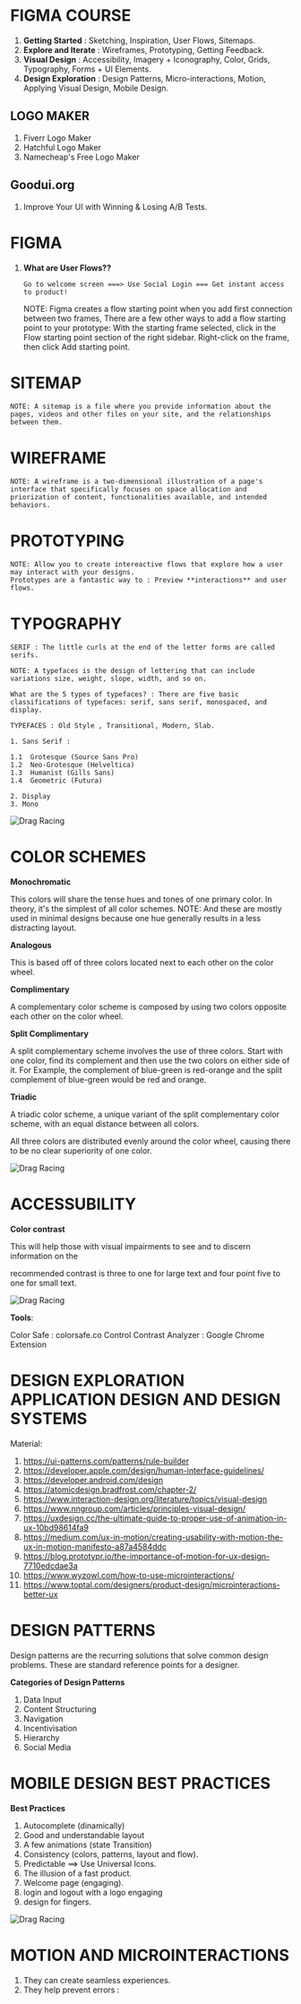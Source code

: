 # **FIGMA COURSE**

1. **Getting Started** : Sketching, Inspiration, User Flows, Sitemaps.
2. **Explore and Iterate** : Wireframes, Prototyping, Getting Feedback.
3. **Visual Design** : Accessibility, Imagery + Iconography, Color, Grids, Typography, Forms + UI Elements.
4. **Design Exploration** : Design Patterns, Micro-interactions, Motion, Applying Visual Design, Mobile Design.

## **LOGO MAKER**

1. Fiverr Logo Maker
2. Hatchful Logo Maker
3. Namecheap's Free Logo Maker

## **Goodui.org**

1. Improve Your UI with Winning & Losing A/B Tests.

# **FIGMA**

1.  **What are User Flows??**

    ```
    Go to welcome screen ===> Use Social Login === Get instant access to product!
    ```

    NOTE: Figma creates a flow starting point when you add first connection between two frames,
    There are a few other ways to add a flow starting point to your prototype:
    With the starting frame selected, click in the Flow starting point section of the right sidebar.
    Right-click on the frame, then click Add starting point.

# **SITEMAP**

    NOTE: A sitemap is a file where you provide information about the pages, videos and other files on your site, and the relationships between them.

# **WIREFRAME**

    NOTE: A wireframe is a two-dimensional illustration of a page's interface that specifically focuses on space allocation and
    priorization of content, functionalities available, and intended behaviors.

# **PROTOTYPING**

    NOTE: Allow you to create intereactive flows that explore how a user may interact with your designs.
    Prototypes are a fantastic way to : Preview **interactions** and user flows.

# **TYPOGRAPHY**

    SERIF : The little curls at the end of the letter forms are called serifs.

    NOTE: A typefaces is the design of lettering that can include variations size, weight, slope, width, and so on.

    What are the 5 types of typefaces? : There are five basic classifications of typefaces: serif, sans serif, monospaced, and
    display.

    TYPEFACES : Old Style , Transitional, Modern, Slab.

    1. Sans Serif :

    1.1  Grotesque (Source Sans Pro)
    1.2  Neo-Grotesque (Helveltica)
    1.3  Humanist (Gills Sans)
    1.4  Geometric (Futura)

    2. Display
    3. Mono

![Drag Racing](images/serif_vs_sansserif.png)

# **COLOR SCHEMES**

**Monochromatic**

This colors will share the tense hues and tones of one primary color.
In theory, it's the simplest of all color schemes.
NOTE: And these are mostly used in minimal designs because one hue generally results in a less distracting layout.

**Analogous**

This is based off of three colors located next to each other on the color wheel.

**Complimentary**

A complementary color scheme is composed by using two colors opposite each other on the color wheel.

**Split Complimentary**

A split complementary scheme involves the use of three colors. Start with one color, find its complement and then
use the two colors on either side of it. For Example, the complement of blue-green is red-orange and the split complement of blue-green would be red and orange.

**Triadic**

A triadic color scheme, a unique variant of the split complementary color scheme, with an equal distance between
all colors.

All three colors are distributed evenly around the color wheel, causing there to be no clear superiority of one color.

![Drag Racing](images/color_scheme.png)

# **ACCESSUBILITY**

**Color contrast**

This will help those with visual impairments to see and to discern information on the

recommended contrast is three to one for large text and four point five to one for small text.

![Drag Racing](images/contrast_ratio.png)

**Tools**:

Color Safe : colorsafe.co
Control Contrast Analyzer : Google Chrome Extension

# **DESIGN EXPLORATION APPLICATION DESIGN AND DESIGN SYSTEMS**

Material:

1. https://ui-patterns.com/patterns/rule-builder
2. https://developer.apple.com/design/human-interface-guidelines/
3. https://developer.android.com/design
4. https://atomicdesign.bradfrost.com/chapter-2/
5. https://www.interaction-design.org/literature/topics/visual-design
6. https://www.nngroup.com/articles/principles-visual-design/
7. https://uxdesign.cc/the-ultimate-guide-to-proper-use-of-animation-in-ux-10bd98614fa9
8. https://medium.com/ux-in-motion/creating-usability-with-motion-the-ux-in-motion-manifesto-a87a4584ddc
9. https://blog.prototypr.io/the-importance-of-motion-for-ux-design-7710edcdae3a
10. https://www.wyzowl.com/how-to-use-microinteractions/
11. https://www.toptal.com/designers/product-design/microinteractions-better-ux

# **DESIGN PATTERNS**

Design patterns are the recurring solutions that solve common design problems. These are standard reference points
for a designer.

**Categories of Design Patterns**

1. Data Input
2. Content Structuring
3. Navigation
4. Incentivisation
5. Hierarchy
6. Social Media

# **MOBILE DESIGN BEST PRACTICES**

**Best Practices**

1. Autocomplete (dinamically)
2. Good and understandable layout
3. A few animations (state Transition)
4. Consistency (colors, patterns, layout and flow).
5. Predictable ==> Use Universal Icons.
6. The illusion of a fast product.
7. Welcome page (engaging).
8. login and logout with a logo engaging
9. design for fingers.

![Drag Racing](images/thumbzone.png)

# **MOTION AND MICROINTERACTIONS**

1. They can create seamless experiences.
2. They help prevent errors :
